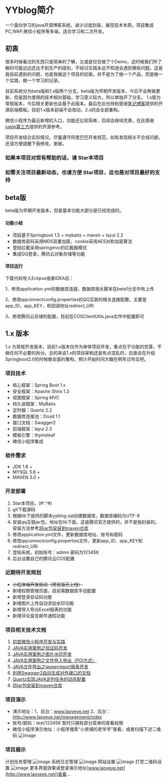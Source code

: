 # YYblog简介

一个面向学习的java开源博客系统，减少过度封装，展现技术本质。项目集成PC,WAP,微信小程序等多端，适合学习和二次开发。
## 初衷
很多时候看过的东西只是简单的了解，又或是仅仅做了个Demo，这时候我们所了解的可能远远还达不到生产的级别，不经过实践永远不知道会遇到哪些问题。这是我目前遇到的问题，也是我做这个项目的初衷。并不是为了做一个产品，而是做一个实践，做一个学习的记录。

目前系统分为beta版和1.x版两个分支。beta版为早期开发版本，今后不会再做更新，但是因为使用的技术相对基础，学习意义较大，所以单独开了分支。
1.x版为常规版本，今后相关更新也会基于此版本。最后在此也特别感谢[笔记博客](https://github.com/miyakowork/NoteBlog/)提供的开源前端模板。目前1.x版本前端不会改动，2.x的会全部重构。

微信小程序为最近新增的入口，功能还比较简单，后续会继续完善，在此感谢[juejin第三方](https://github.com/myvin/juejin)提供的开源参考。

项目开发结合实际情况，尽量遵守阿里巴巴开发规范，如有发现相关不合规问题，还请方便提醒下我修改，谢谢。
### 如果本项目对您有帮助的话，请 Star本项目
### 如需关注项目最新动态，也请方便 Star项目，这也是对项目最好的支持

## beta版
beta版为早期开发版本，但是基本功能大部分是已经完成的。
#### 功能小结
- 项目基于Springboot 1.5 + mybatis + maven + layui 2.2
- 数据库密码采用MD5双重加密，cookie采用AES对称加密算法
- 登陆拦截采用springmvc的拦截器模式
- 集成QQ登录，腾讯云对象存储等功能

#### 项目运行

下载代码导入Eclipse或者IDEA后：

1、修改application.yml的数据库连接，数据库相关脚本在beta1分支中有上传

2、修改qqconnectconfig.properties的QQ互联的相关连接配置，主要是app_ID，app_KEY，和回调地址redirect_URI

3、修改腾讯云存储的配置，目前在COSClientUtils.java文件中配置即可

## 1.x 版本
1.x 为常规开发版本，目前1.x版本仅作为单体项目开发，重点在于功能的完善，不做任何不必要的拆分。总的来说1.x的项目架构还是有点混乱的，后面会在升级Springboot2.0的时候做全面的重构，预计开始时间大概在明年过年后吧。

### 项目技术
- 核心框架：Spring Boot 1.x
- 安全框架：Apache Shiro 1.3
- 视图框架：Spring MVC
- 持久层框架：MyBatis
- 定时器：Quartz 2.2
- 数据库连接池：Druid 1.1
- 接口文档：Swagger2
- 前端框架：layui 2.3
- 模板引擎：thymeleaf
- 微信小程序集成

### 软件需求
- JDK 1.8 +
- MYSQL 5.6 +
- MAVEN 3.0 +

### 开发部署
1. Star本项目。(#^.^#)
2. git下载源码
3. 根据lib下提供的脚本yyblog.sql创建数据库，数据库编码为UTF-8
4. 安装qq互联jar包，地址在lib下面，这是腾讯官方提供的，并不是我封装的。安装方法参考[将jar包安装到maven仓库](https://www.cnblogs.com/laoyeye/p/8933185.html)
5. 修改application.yml文件，更新数据库地址、账号和密码
6. 修改qqconnectconfig.properties文件，更新app_ID、app_KEY和redirect_URI
7. 登陆系统，初始账号：admin 密码为123456
8. 后台设置自己的腾讯云COS配置

### 近期待开发规划
- ~~小程序端开发启动（预览版已上线）~~
- 新增权限管理页面，目前需数据库手动配置
- 新增登录验证码功能
- 新增图片上传自动添加水印功能
- 新增导入导出Excel报表的功能
- 新增评论留言邮件通知功能

### 项目相关技术文档
1. [初尝微信小程序开发与实践](https://www.cnblogs.com/laoyeye/p/9795306.html)
2. [JAVA实用案例之验证码开发](https://www.cnblogs.com/laoyeye/p/6914704.html)
2. [JAVA实用案例之图片水印开发](https://www.cnblogs.com/laoyeye/p/7193309.html)
3. [JAVA实用案例之文件导入导出（POI方式）](https://www.cnblogs.com/laoyeye/p/6938889.html)
4. [JAVA文件导出之jasperreport报表开发](https://www.cnblogs.com/laoyeye/p/7707149.html)
5. [利用Swagger2自动生成对外接口的文档](https://www.cnblogs.com/laoyeye/p/9047504.html)
6. [Quartz实现JAVA定时任务的动态配置](https://www.cnblogs.com/laoyeye/p/9352002.html)
7. [将jar包安装到maven仓库](https://www.cnblogs.com/laoyeye/p/8933185.html)

### 项目演示
- 演示地址：1、前台：www.laoyeye.net 2、后台：http://www.laoyeye.net/management/index
- 账号/密码：test/123456 暂时只拥有部分菜单的查看权限
- 微信小程序演示地址：小程序搜索“小卖铺的老爷爷”查看，或者扫描下述二维码
![image](http://images.laoyeye.net/1539863688564182.jpg)
### 项目展示
计划任务管理
![image](http://ouninjftw.bkt.clouddn.com/%E8%AE%A1%E5%88%92%E4%BB%BB%E5%8A%A1.png)
系统日志管理
![image](http://ouninjftw.bkt.clouddn.com/%E7%B3%BB%E7%BB%9F%E6%97%A5%E5%BF%97.png)
网站设置
![image](http://ouninjftw.bkt.clouddn.com/%E7%BD%91%E7%AB%99%E8%AE%BE%E7%BD%AE.png)
打赏二维码设置
![image](http://ouninjftw.bkt.clouddn.com/%E6%89%93%E8%B5%8F.png)
更多界面效果请登录演示地址[www.laoyeye.net](http://www.laoyeye.net/)查看...